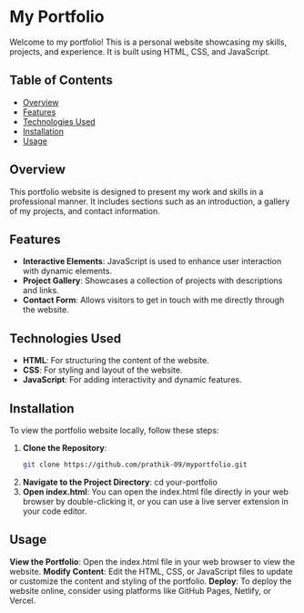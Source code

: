 # My Portfolio

Welcome to my portfolio! This is a personal website showcasing my skills, projects, and experience. It is built using HTML, CSS, and JavaScript.

## Table of Contents

- [Overview](#overview)
- [Features](#features)
- [Technologies Used](#technologies-used)
- [Installation](#installation)
- [Usage](#usage)

## Overview

This portfolio website is designed to present my work and skills in a professional manner. It includes sections such as an introduction, a gallery of my projects, and contact information.

## Features

- **Interactive Elements**: JavaScript is used to enhance user interaction with dynamic elements.
- **Project Gallery**: Showcases a collection of projects with descriptions and links.
- **Contact Form**: Allows visitors to get in touch with me directly through the website.

## Technologies Used

- **HTML**: For structuring the content of the website.
- **CSS**: For styling and layout of the website.
- **JavaScript**: For adding interactivity and dynamic features.

## Installation

To view the portfolio website locally, follow these steps:

1. **Clone the Repository**:
   ```bash
   git clone https://github.com/prathik-09/myportfolio.git
2. **Navigate to the Project Directory**:
   cd your-portfolio
3. **Open index.html**:
   You can open the index.html file directly in your web browser by double-clicking it, or you can use a live server extension in your code editor.
##  Usage
**View the Portfolio**: Open the index.html file in your web browser to view the website.
**Modify Content**: Edit the HTML, CSS, or JavaScript files to update or customize the content and styling of the portfolio.
**Deploy**: To deploy the website online, consider using platforms like GitHub Pages, Netlify, or Vercel.
